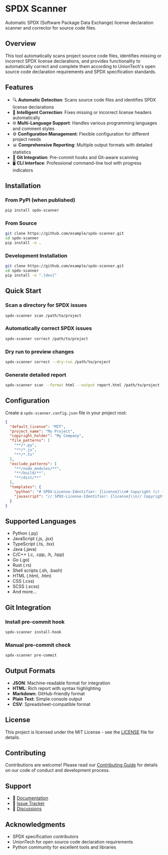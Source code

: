 # SPDX Scanner

Automatic SPDX (Software Package Data Exchange) license declaration scanner and corrector for source code files.

## Overview

This tool automatically scans project source code files, identifies missing or incorrect SPDX license declarations, and provides functionality to automatically correct and complete them according to UnionTech's open source code declaration requirements and SPDX specification standards.

## Features

- 🔍 **Automatic Detection**: Scans source code files and identifies SPDX license declarations
- 🔧 **Intelligent Correction**: Fixes missing or incorrect license headers automatically
- 🌐 **Multi-Language Support**: Handles various programming languages and comment styles
- ⚙️ **Configuration Management**: Flexible configuration for different project needs
- 📊 **Comprehensive Reporting**: Multiple output formats with detailed statistics
- 🔗 **Git Integration**: Pre-commit hooks and Git-aware scanning
- 🖥️ **CLI Interface**: Professional command-line tool with progress indicators

## Installation

### From PyPI (when published)
```bash
pip install spdx-scanner
```

### From Source
```bash
git clone https://github.com/example/spdx-scanner.git
cd spdx-scanner
pip install -e .
```

### Development Installation
```bash
git clone https://github.com/example/spdx-scanner.git
cd spdx-scanner
pip install -e ".[dev]"
```

## Quick Start

### Scan a directory for SPDX issues
```bash
spdx-scanner scan /path/to/project
```

### Automatically correct SPDX issues
```bash
spdx-scanner correct /path/to/project
```

### Dry run to preview changes
```bash
spdx-scanner correct --dry-run /path/to/project
```

### Generate detailed report
```bash
spdx-scanner scan --format html --output report.html /path/to/project
```

## Configuration

Create a `spdx-scanner.config.json` file in your project root:

```json
{
  "default_license": "MIT",
  "project_name": "My Project",
  "copyright_holder": "My Company",
  "file_patterns": [
    "**/*.py",
    "**/*.js",
    "**/*.ts"
  ],
  "exclude_patterns": [
    "**/node_modules/**",
    "**/build/**",
    "**/dist/**"
  ],
  "templates": {
    "python": "# SPDX-License-Identifier: {license}\\n# Copyright (c) {year} {copyright_holder}\\n# {project_name}\\n",
    "javascript": "// SPDX-License-Identifier: {license}\\n// Copyright (c) {year} {copyright_holder}\\n// {project_name}\\n"
  }
}
```

## Supported Languages

- Python (.py)
- JavaScript (.js, .jsx)
- TypeScript (.ts, .tsx)
- Java (.java)
- C/C++ (.c, .cpp, .h, .hpp)
- Go (.go)
- Rust (.rs)
- Shell scripts (.sh, .bash)
- HTML (.html, .htm)
- CSS (.css)
- SCSS (.scss)
- And more...

## Git Integration

### Install pre-commit hook
```bash
spdx-scanner install-hook
```

### Manual pre-commit check
```bash
spdx-scanner pre-commit
```

## Output Formats

- **JSON**: Machine-readable format for integration
- **HTML**: Rich report with syntax highlighting
- **Markdown**: GitHub-friendly format
- **Plain Text**: Simple console output
- **CSV**: Spreadsheet-compatible format

## License

This project is licensed under the MIT License - see the [LICENSE](LICENSE) file for details.

## Contributing

Contributions are welcome! Please read our [Contributing Guide](CONTRIBUTING.md) for details on our code of conduct and development process.

## Support

- 📖 [Documentation](https://github.com/example/spdx-scanner/wiki)
- 🐛 [Issue Tracker](https://github.com/example/spdx-scanner/issues)
- 💬 [Discussions](https://github.com/example/spdx-scanner/discussions)

## Acknowledgments

- SPDX specification contributors
- UnionTech for open source code declaration requirements
- Python community for excellent tools and libraries